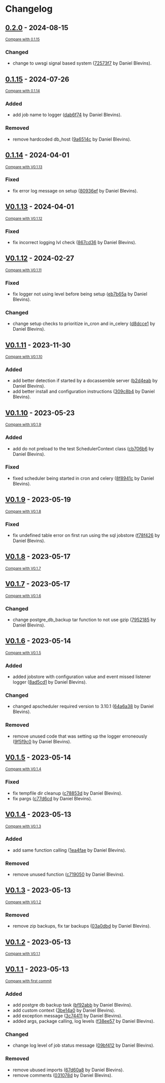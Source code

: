# Changelog

<!-- insertion marker -->
## [0.2.0](https://github.com/dblevin1/docassemble-Scheduler/releases/tag/0.2.0) - 2024-08-15

<small>[Compare with 0.1.15](https://github.com/dblevin1/docassemble-Scheduler/compare/0.1.15...0.2.0)</small>

### Changed

- change to uwsgi signal based system ([72573f7](https://github.com/dblevin1/docassemble-Scheduler/commit/72573f763f8a2bcddb9e75966a79b1d6fcf6c79f) by Daniel Blevins).

## [0.1.15](https://github.com/dblevin1/docassemble-Scheduler/releases/tag/0.1.15) - 2024-07-26

<small>[Compare with 0.1.14](https://github.com/dblevin1/docassemble-Scheduler/compare/0.1.14...0.1.15)</small>

### Added

- add job name to logger ([dab6f74](https://github.com/dblevin1/docassemble-Scheduler/commit/dab6f7402188876267a1ce26f4cdd8513f082e6a) by Daniel Blevins).

### Removed

- remove hardcoded db_host ([9a6514c](https://github.com/dblevin1/docassemble-Scheduler/commit/9a6514c45f1de181be089632c7d7aabcfe2d02e6) by Daniel Blevins).

## [0.1.14](https://github.com/dblevin1/docassemble-Scheduler/releases/tag/0.1.14) - 2024-04-01

<small>[Compare with V0.1.13](https://github.com/dblevin1/docassemble-Scheduler/compare/V0.1.13...0.1.14)</small>

### Fixed

- fix error log message on setup ([80936ef](https://github.com/dblevin1/docassemble-Scheduler/commit/80936ef3b85e504714070d27a8943f91c1b214c4) by Daniel Blevins).

## [V0.1.13](https://github.com/dblevin1/docassemble-Scheduler/releases/tag/V0.1.13) - 2024-04-01

<small>[Compare with V0.1.12](https://github.com/dblevin1/docassemble-Scheduler/compare/V0.1.12...V0.1.13)</small>

### Fixed

- fix incorrect logging lvl check ([867cd36](https://github.com/dblevin1/docassemble-Scheduler/commit/867cd36d05fac5d4028f895e0eabd49dfcca6d97) by Daniel Blevins).

## [V0.1.12](https://github.com/dblevin1/docassemble-Scheduler/releases/tag/V0.1.12) - 2024-02-27

<small>[Compare with V0.1.11](https://github.com/dblevin1/docassemble-Scheduler/compare/V0.1.11...V0.1.12)</small>

### Fixed

- fix logger not using level before being setup ([eb7b65a](https://github.com/dblevin1/docassemble-Scheduler/commit/eb7b65ae32b7e21ca3e75de83075635ce71de244) by Daniel Blevins).

### Changed

- change setup checks to prioritize in_cron and in_celery ([d8dcce1](https://github.com/dblevin1/docassemble-Scheduler/commit/d8dcce102a6dfc5481e61ee286a65d4f04d026db) by Daniel Blevins).

## [V0.1.11](https://github.com/dblevin1/docassemble-Scheduler/releases/tag/V0.1.11) - 2023-11-30

<small>[Compare with V0.1.10](https://github.com/dblevin1/docassemble-Scheduler/compare/V0.1.10...V0.1.11)</small>

### Added

- add better detection if started by a docassemble server ([b2d4eab](https://github.com/dblevin1/docassemble-Scheduler/commit/b2d4eab12a80545a08c81e7cb6176c604910db85) by Daniel Blevins).
- add better install and configuration instructions ([309c8b4](https://github.com/dblevin1/docassemble-Scheduler/commit/309c8b4067adda133d863a20378c35877b956aeb) by Daniel Blevins).

## [V0.1.10](https://github.com/dblevin1/docassemble-Scheduler/releases/tag/V0.1.10) - 2023-05-23

<small>[Compare with V0.1.9](https://github.com/dblevin1/docassemble-Scheduler/compare/V0.1.9...V0.1.10)</small>

### Added

- add do not preload to the test SchedulerContext class ([cb706b6](https://github.com/dblevin1/docassemble-Scheduler/commit/cb706b62a1a64eb229dbd093685c51f77afdf975) by Daniel Blevins).

### Fixed

- fixed scheduler being started in cron and celery ([8f8941c](https://github.com/dblevin1/docassemble-Scheduler/commit/8f8941c553eb62a631ecb32100a83315f222f24d) by Daniel Blevins).

## [V0.1.9](https://github.com/dblevin1/docassemble-Scheduler/releases/tag/V0.1.9) - 2023-05-19

<small>[Compare with V0.1.8](https://github.com/dblevin1/docassemble-Scheduler/compare/V0.1.8...V0.1.9)</small>

### Fixed

- fix undefined table error on first run using the sql jobstore ([f78f426](https://github.com/dblevin1/docassemble-Scheduler/commit/f78f426c65caaa55836aabe41de7782fa7500bdf) by Daniel Blevins).

## [V0.1.8](https://github.com/dblevin1/docassemble-Scheduler/releases/tag/V0.1.8) - 2023-05-17

<small>[Compare with V0.1.7](https://github.com/dblevin1/docassemble-Scheduler/compare/V0.1.7...V0.1.8)</small>

## [V0.1.7](https://github.com/dblevin1/docassemble-Scheduler/releases/tag/V0.1.7) - 2023-05-17

<small>[Compare with V0.1.6](https://github.com/dblevin1/docassemble-Scheduler/compare/V0.1.6...V0.1.7)</small>

### Changed

- change postgre_db_backup tar function to not use gzip ([7952185](https://github.com/dblevin1/docassemble-Scheduler/commit/7952185b339bb02ea41cc17d499896445b120ce7) by Daniel Blevins).

## [V0.1.6](https://github.com/dblevin1/docassemble-Scheduler/releases/tag/V0.1.6) - 2023-05-14

<small>[Compare with V0.1.5](https://github.com/dblevin1/docassemble-Scheduler/compare/V0.1.5...V0.1.6)</small>

### Added

- added jobstore with configuration value and event missed listener logger ([8ad5cd1](https://github.com/dblevin1/docassemble-Scheduler/commit/8ad5cd1add8c3bcb59800371768b758aa76a1aed) by Daniel Blevins).

### Changed

- changed apscheduler required version to 3.10.1 ([64a6a38](https://github.com/dblevin1/docassemble-Scheduler/commit/64a6a3893c3c42874d58622e62887c872b166919) by Daniel Blevins).

### Removed

- remove unused code that was setting up the logger erroneously ([9f5f9c0](https://github.com/dblevin1/docassemble-Scheduler/commit/9f5f9c05c39c916f0373cf79a7240fca70119bc6) by Daniel Blevins).

## [V0.1.5](https://github.com/dblevin1/docassemble-Scheduler/releases/tag/V0.1.5) - 2023-05-14

<small>[Compare with V0.1.4](https://github.com/dblevin1/docassemble-Scheduler/compare/V0.1.4...V0.1.5)</small>

### Fixed

- fix tempfile dir cleanup ([c78853d](https://github.com/dblevin1/docassemble-Scheduler/commit/c78853dae2c4d34b5205659b538a5793b5e41ef5) by Daniel Blevins).
- fix pargs ([c77d6cd](https://github.com/dblevin1/docassemble-Scheduler/commit/c77d6cd3e7d00dc99a9aaa7e276379fabc350950) by Daniel Blevins).

## [V0.1.4](https://github.com/dblevin1/docassemble-Scheduler/releases/tag/V0.1.4) - 2023-05-13

<small>[Compare with V0.1.3](https://github.com/dblevin1/docassemble-Scheduler/compare/V0.1.3...V0.1.4)</small>

### Added

- add same function calling ([1ea4fae](https://github.com/dblevin1/docassemble-Scheduler/commit/1ea4faebc572df7edd105efc0ba30b2ab830f57c) by Daniel Blevins).

### Removed

- remove unused function ([c719050](https://github.com/dblevin1/docassemble-Scheduler/commit/c719050a35e700825ae7b1c75792290878de150a) by Daniel Blevins).

## [V0.1.3](https://github.com/dblevin1/docassemble-Scheduler/releases/tag/V0.1.3) - 2023-05-13

<small>[Compare with V0.1.2](https://github.com/dblevin1/docassemble-Scheduler/compare/V0.1.2...V0.1.3)</small>

### Removed

- remove zip backups, fix tar backups ([03a0dbd](https://github.com/dblevin1/docassemble-Scheduler/commit/03a0dbd75650cc9f7fb4747191f54e4c35f83e9d) by Daniel Blevins).

## [V0.1.2](https://github.com/dblevin1/docassemble-Scheduler/releases/tag/V0.1.2) - 2023-05-13

<small>[Compare with V0.1.1](https://github.com/dblevin1/docassemble-Scheduler/compare/V0.1.1...V0.1.2)</small>

## [V0.1.1](https://github.com/dblevin1/docassemble-Scheduler/releases/tag/V0.1.1) - 2023-05-13

<small>[Compare with first commit](https://github.com/dblevin1/docassemble-Scheduler/compare/eba18a912d2de72f2e748d82122b3504e661a2da...V0.1.1)</small>

### Added

- add postgre db backup task ([bf92abb](https://github.com/dblevin1/docassemble-Scheduler/commit/bf92abbe45f7b6b5edebc75992efb94a0a62271a) by Daniel Blevins).
- add custom context ([3be14a0](https://github.com/dblevin1/docassemble-Scheduler/commit/3be14a0a4b8a85ebafda2fa9ad2b735664d17243) by Daniel Blevins).
- add exception message ([3c74411](https://github.com/dblevin1/docassemble-Scheduler/commit/3c74411c01f3b8f372891f1fcd129e2254594f4e) by Daniel Blevins).
- added args, package calling, log levels ([f38ee57](https://github.com/dblevin1/docassemble-Scheduler/commit/f38ee57f1e71857e8912441f003e7aa30025bcf3) by Daniel Blevins).

### Changed

- change log level of job status message ([09bf412](https://github.com/dblevin1/docassemble-Scheduler/commit/09bf4124c853bafe592fd66ca635407410bc49cf) by Daniel Blevins).

### Removed

- remove ubused imports ([67d60a8](https://github.com/dblevin1/docassemble-Scheduler/commit/67d60a8bf8dff7da18e20678b9407c44b3876c75) by Daniel Blevins).
- remove comments ([031078d](https://github.com/dblevin1/docassemble-Scheduler/commit/031078d0201bad9677a1161dec6d36bc9dab3b10) by Daniel Blevins).
